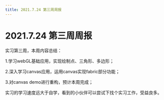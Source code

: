 ```yaml
---
title: 2021.7.24 第三周周报
---
```


2021.7.24 第三周周报
===

实习第三周，本周内容总结：

1.学习webGL基础应用，实现绘制点、三角形、多边形；

2.深入学习canvas应用，运用canvas实现fabric部分功能；

3.对canvas demo进行重构，预计本周完成；

实习的学习速度远大于自学，看到的小伙伴可以尝试下找个实习工作，受益良多。